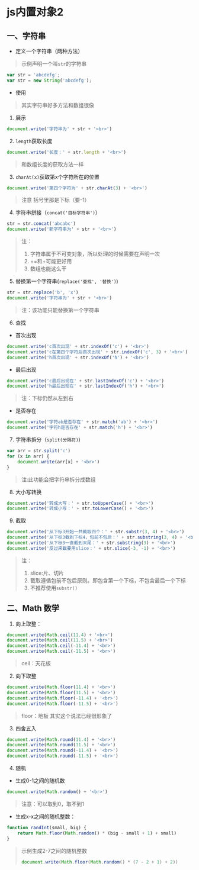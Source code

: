 # js内置对象2
## 一、字符串
* 定义一个字符串（两种方法）
>示例声明一个叫`str`的字符串
```js
var str = 'abcdefg';
var str = new String('abcdefg');
```
* 使用
>其实字符串好多方法和数组很像
1. 展示
```js
document.write('字符串为' + str + '<br>')
```
2. `length`获取长度
```js
document.write('长度：' + str.length + '<br>')
```
>和数组长度的获取方法一样
3. `charAt(x)`获取第x个字符所在的位置
```js
document.write('第四个字符为' + str.charAt(3) + '<br>')
```
>注意 括号里那是下标（要-1）
4. 字符串拼接（`concat('目标字符串')`）
```js
str = str.concat('abcabc')
document.write('新字符串为' + str + '<br>')
```
>注：
>1. 字符串属于不可变对象，所以处理的时候需要在声明一次
>2. +=和+可能更好用
>3. 数组也能这么干
5. 替换第一个字符串(`replace('查找', '替换')`)
```js
str = str.replace('b', 'x')
document.write('字符串为' + str + '<br>')
```
>注：该功能只能替换第一个字符串
6. 查找  
 * 首次出现
 ```js
 document.write('c首次出现' + str.indexOf('c') + '<br>')
 document.write('c在第四个字符后首次出现' + str.indexOf('c', 3) + '<br>')
 document.write('h首次出现' + str.indexOf('h') + '<br>')
 ```
  * 最后出现
 ```js
 document.write('c最后出现在' + str.lastIndexOf('c') + '<br>')
 document.write('h最后出现在' + str.lastIndexOf('h') + '<br>')
 ```
 >注：下标仍然从左到右

  * 是否存在
 ```js
 document.write('字符ab是否存在' + str.match('ab') + '<br>')
 document.write('字符h是否存在' + str.match('h') + '<br>')
 ```
7. 字符串拆分（`split(分隔符)`)
```js
var arr = str.split('c')
for (x in arr) {
    document.write(arr[x] + '<br>')
}
```
>注:此功能会把字符串拆分成数组
8. 大小写转换
```js
document.write('转成大写：' + str.toUpperCase() + '<br>')
document.write('转成小写：' + str.toLowerCase() + '<br>')
```
9. 截取
```js
document.write('从下标3开始一共截取四个：' + str.substr(3, 4) + '<br>')
document.write('从下标3截到下标4，包前不包后：' + str.substring(3, 4) + '<br>')
document.write('从下标3一直截到末尾：' + str.substring(3) + '<br>')
document.write('反过来截要用slice：' + str.slice(-3, -1) + '<br>')
```
>注：
>1. slice:片、切片
>2. 截取遵循包前不包后原则。即包含第一个下标，不包含最后一个下标
>3. 不推荐使用`substr()`

## 二、Math 数学
1. 向上取整：
```js
document.write(Math.ceil(11.4) + '<br>')
document.write(Math.ceil(11.5) + '<br>')
document.write(Math.ceil(-11.4) + '<br>')
document.write(Math.ceil(-11.5) + '<br>')
```
> ceil：天花板
2. 向下取整
```js
document.write(Math.floor(11.4) + '<br>')
document.write(Math.floor(11.5) + '<br>')
document.write(Math.floor(-11.4) + '<br>')
document.write(Math.floor(-11.5) + '<br>')
```
>floor：地板
>其实这个说法已经很形象了
3. 四舍五入
```js
document.write(Math.round(11.4) + '<br>')
document.write(Math.round(11.5) + '<br>')
document.write(Math.round(-11.4) + '<br>')
document.write(Math.round(-11.5) + '<br>')
```
4. 随机
* 生成0-1之间的随机数
```js
document.write(Math.random() + '<br>')
```
>注意：可以取到0，取不到1
* 生成x-x之间的随机整数：
```js
function randInt(small, big) {
    return Math.floor(Math.random() * (big - small + 1) + small)
}
```
> 示例生成2-7之间的随机整数
> ```js
> document.write(Math.floor(Math.random() * (7 - 2 + 1) + 2))
> ```